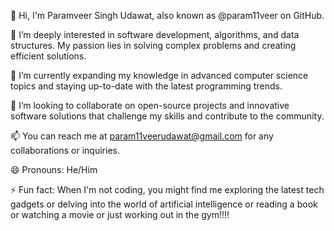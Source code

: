 👋 Hi, I'm Paramveer Singh Udawat, also known as @param11veer on GitHub.

👀 I’m deeply interested in software development, algorithms, and data structures. My passion lies in solving complex problems and creating efficient solutions.

🌱 I’m currently expanding my knowledge in advanced computer science topics and staying up-to-date with the latest programming trends.

💞️ I’m looking to collaborate on open-source projects and innovative software solutions that challenge my skills and contribute to the community.

📫 You can reach me at param11veerudawat@gmail.com for any collaborations or inquiries.

😄 Pronouns: He/Him

⚡ Fun fact: When I'm not coding, you might find me exploring the latest tech gadgets or delving into the world of artificial intelligence or reading a book or watching a movie or just working out in the gym!!!!
